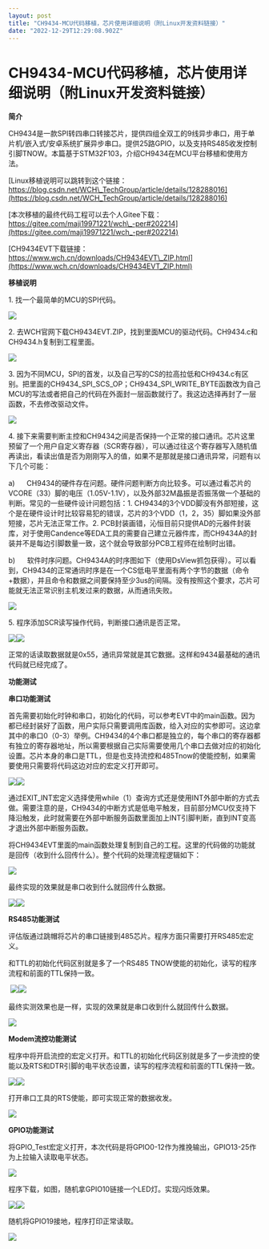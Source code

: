 ```yaml
---
layout: post
title: "CH9434-MCU代码移植，芯片使用详细说明（附Linux开发资料链接）"
date: "2022-12-29T12:29:08.902Z"
---
```

CH9434-MCU代码移植，芯片使用详细说明（附Linux开发资料链接）
=====================================

**简介**

CH9434是一款SPI转四串口转接芯片，提供四组全双工的9线异步串口，用于单片机/嵌入式/安卓系统扩展异步串口。提供25路GPIO，以及支持RS485收发控制引脚TNOW。本篇基于STM32F103，介绍CH9434在MCU平台移植和使用方法。

[Linux移植说明可以跳转到这个链接：https://blog.csdn.net/WCH\_TechGroup/article/details/128288016](https://blog.csdn.net/WCH_TechGroup/article/details/128288016)

[本次移植的最终代码工程可以去个人Gitee下载：https://gitee.com/maji19971221/wch\_-per#202214](https://gitee.com/maji19971221/wch_-per#202214)

[CH9434EVT下载链接：https://www.wch.cn/downloads/CH9434EVT\_ZIP.html](https://www.wch.cn/downloads/CH9434EVT_ZIP.html)

**移植说明**

1\. 找一个最简单的MCU的SPI代码。

![](https://img2023.cnblogs.com/blog/2319047/202212/2319047-20221229161005944-798002227.png)

2\. 去WCH官网下载CH9434EVT.ZIP，找到里面MCU的驱动代码。CH9434.c和CH9434.h复制到工程里面。

![](https://img2023.cnblogs.com/blog/2319047/202212/2319047-20221229161657413-1143454499.png)

3\. 因为不同MCU，SPI的首发，以及自己写的CS的拉高拉低和CH9434.c有区别。把里面的CH9434\_SPI\_SCS\_OP；CH9434\_SPI\_WRITE\_BYTE函数改为自己MCU的写法或者把自己的代码在外面封一层函数就行了。我这边选择再封了一层函数，不去修改驱动文件。

![](https://img2023.cnblogs.com/blog/2319047/202212/2319047-20221229161657431-700994312.png)

4\. 接下来需要判断主控和CH9434之间是否保持一个正常的接口通讯。芯片这里预留了一个用户自定义寄存器（SCR寄存器），可以通过往这个寄存器写入随机值再读出，看读出值是否为刚刚写入的值，如果不是那就是接口通讯异常，问题有以下几个可能：

a)      CH9434的硬件存在问题。硬件问题判断方向比较多。可以通过看芯片的VCORE（33）脚的电压（1.05V-1.1V），以及外部32M晶振是否振荡做一个基础的判断。常见的一些硬件设计问题包括：1. CH9434的3个VDD脚没有外部短接，这个是在硬件设计时比较容易犯的错误，芯片的3个VDD（1，2，35）脚如果没外部短接，芯片无法正常工作。2. PCB封装画错，沁恒目前只提供AD的元器件封装库，对于使用Candence等EDA工具的需要自己建立元器件库，而CH9434A的封装并不是每边引脚数量一致，这个就会导致部分PCB工程师在绘制时出错。

b)      软件时序问题。CH9434A的时序图如下（使用DsView抓包获得）。可以看到，CH9434的正常通讯时序是在一个CS低电平里面有两个字节的数据（命令+数据），并且命令和数据之间要保持至少3us的间隔。没有按照这个要求，芯片可能就无法正常识别主机发过来的数据，从而通讯失败。

![](https://img2023.cnblogs.com/blog/2319047/202212/2319047-20221229161657402-783371932.png)

5\. 程序添加SCR读写操作代码，判断接口通讯是否正常。

![](https://img2023.cnblogs.com/blog/2319047/202212/2319047-20221229161657383-189045080.png)![](https://img2023.cnblogs.com/blog/2319047/202212/2319047-20221229161657375-947478781.png)

正常的话读取数据就是0x55，通讯异常就是其它数据。这样和9434最基础的通讯代码就已经完成了。

**功能测试**

**串口功能测试**

首先需要初始化时钟和串口，初始化的代码，可以参考EVT中的main函数。因为都已经封装好了函数，用户实际只需要调用库函数，给入对应的实参即可。这边拿其中的串口0（0-3）举例。CH9434的4个串口都是独立的，每个串口的寄存器都有独立的寄存器地址，所以需要根据自己实际需要使用几个串口去做对应的初始化设置。芯片本身的串口是TTL，但是也支持流控和485Tnow的使能控制，如果需要使用只需要将代码这边对应的宏定义打开即可。

![](https://img2023.cnblogs.com/blog/2319047/202212/2319047-20221229161657504-1380350143.png)![](https://img2023.cnblogs.com/blog/2319047/202212/2319047-20221229161657408-1596494703.png)

通过EXIT\_INT宏定义选择使用while（1）查询方式还是使用INT外部中断的方式去做。需要注意的是，CH9434的中断方式是低电平触发，目前部分MCU仅支持下降沿触发，此时就需要在外部中断服务函数里面加上INT引脚判断，直到INT变高才退出外部中断服务函数。

将CH9434EVT里面的main函数处理复制到自己的工程。这里的代码做的功能就是回传（收到什么回传什么）。整个代码的处理流程逻辑如下：

![](https://img2023.cnblogs.com/blog/2319047/202212/2319047-20221229161657397-242519952.png)

最终实现的效果就是串口收到什么就回传什么数据。

![](https://img2023.cnblogs.com/blog/2319047/202212/2319047-20221229161657503-1039773074.png)![](https://img2023.cnblogs.com/blog/2319047/202212/2319047-20221229161657531-968777812.png)

**RS485功能测试**

评估版通过跳帽将芯片的串口链接到485芯片。程序方面只需要打开RS485宏定义。

和TTL的初始化代码区别就是多了一个RS485 TNOW使能的初始化，读写的程序流程和前面的TTL保持一致。

 ![](https://img2023.cnblogs.com/blog/2319047/202212/2319047-20221229161800987-1938050198.png)![](https://img2023.cnblogs.com/blog/2319047/202212/2319047-20221229191454710-1363034353.png)

最终实测效果也是一样，实现的效果就是串口收到什么就回传什么数据。

![](https://img2023.cnblogs.com/blog/2319047/202212/2319047-20221229161801544-1399835145.png)

**Modem流控功能测试**

程序中将开启流控的宏定义打开。和TTL的初始化代码区别就是多了一步流控的使能以及RTS和DTR引脚的电平状态设置，读写的程序流程和前面的TTL保持一致。

![](https://img2023.cnblogs.com/blog/2319047/202212/2319047-20221229161918797-1835145762.png)![](https://img2023.cnblogs.com/blog/2319047/202212/2319047-20221229161918969-456514484.png)

打开串口工具的RTS使能，即可实现正常的数据收发。

![](https://img2023.cnblogs.com/blog/2319047/202212/2319047-20221229161918699-1809088771.png)

**GPIO功能测试**

将GPIO\_Test宏定义打开，本次代码是将GPIO0-12作为推挽输出，GPIO13-25作为上拉输入读取电平状态。

![](https://img2023.cnblogs.com/blog/2319047/202212/2319047-20221229161918751-903228197.png)

程序下载，如图，随机拿GPIO10链接一个LED灯。实现闪烁效果。

![](https://img2023.cnblogs.com/blog/2319047/202212/2319047-20221229161918866-815464833.png)![](https://img2023.cnblogs.com/blog/2319047/202212/2319047-20221229161918804-907830770.png)

随机将GPIO19接地，程序打印正常读取。

![](https://img2023.cnblogs.com/blog/2319047/202212/2319047-20221229161918763-1315021119.png)